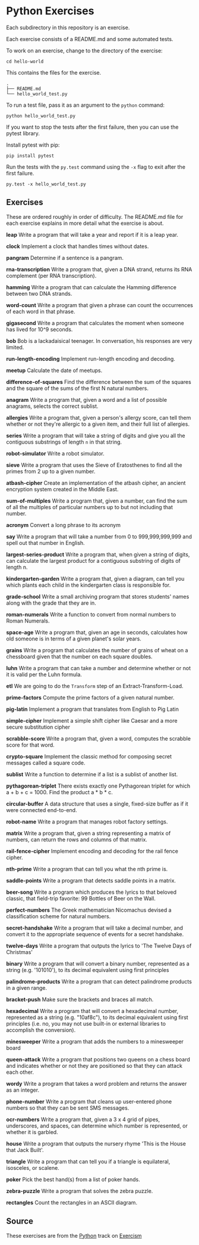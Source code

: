 # Python Exercises

Each subdirectory in this repository is an exercise.

Each exercise consists of a README.md and some automated tests.

To work on an exercise, change to the directory of the exercise:

    cd hello-world

This contains the files for the exercise.

    .
    ├── README.md
    └── hello_world_test.py

To run a test file, pass it as an argument to the `python` command:

    python hello_world_test.py

If you want to stop the tests after the first failure, then you can use the pytest library.

Install pytest with pip:

    pip install pytest

Run the tests with the `py.test` command using the `-x` flag to exit after the first failure.

    py.test -x hello_world_test.py



## Exercises

These are ordered roughly in order of difficulty.
The README.md file for each exercise explains in more detail what the exercise is about.

  **leap**
  Write a program that will take a year and report if it is a leap year.

  **clock**
  Implement a clock that handles times without dates.

  **pangram**
  Determine if a sentence is a pangram.

  **rna-transcription**
  Write a program that, given a DNA strand, returns its RNA complement (per RNA transcription).

  **hamming**
  Write a program that can calculate the Hamming difference between two DNA strands.

  **word-count**
  Write a program that given a phrase can count the occurrences of each word in that phrase.

  **gigasecond**
  Write a program that calculates the moment when someone has lived for 10^9 seconds.

  **bob**
  Bob is a lackadaisical teenager. In conversation, his responses are very limited.

  **run-length-encoding**
  Implement run-length encoding and decoding.

  **meetup**
  Calculate the date of meetups.

  **difference-of-squares**
  Find the difference between the sum of the squares and the square of the sums of the first N natural numbers.

  **anagram**
  Write a program that, given a word and a list of possible anagrams, selects the correct sublist.

  **allergies**
  Write a program that, given a person's allergy score, can tell them whether or not they're allergic to a given item, and their full list of allergies.

  **series**
  Write a program that will take a string of digits and give you all the contiguous substrings of length `n` in that string.

  **robot-simulator**
  Write a robot simulator.

  **sieve**
  Write a program that uses the Sieve of Eratosthenes to find all the primes from 2 up to a given number.

  **atbash-cipher**
  Create an implementation of the atbash cipher, an ancient encryption system created in the Middle East.

  **sum-of-multiples**
  Write a program that, given a number, can find the sum of all the multiples of particular numbers up to but not including that number.

  **acronym**
  Convert a long phrase to its acronym

  **say**
  Write a program that will take a number from 0 to 999,999,999,999 and spell out that number in English.

  **largest-series-product**
  Write a program that, when given a string of digits, can calculate the largest product for a contiguous substring of digits of length n.

  **kindergarten-garden**
  Write a program that, given a diagram, can tell you which plants each child in the kindergarten class is responsible for.

  **grade-school**
  Write a small archiving program that stores students' names along with the grade that they are in.

  **roman-numerals**
  Write a function to convert from normal numbers to Roman Numerals.

  **space-age**
  Write a program that, given an age in seconds, calculates how old someone is in terms of a given planet's solar years.

  **grains**
  Write a program that calculates the number of grains of wheat on a chessboard given that the number on each square doubles.

  **luhn**
  Write a program that can take a number and determine whether or not it is valid per the Luhn formula.

  **etl**
  We are going to do the `Transform` step of an Extract-Transform-Load.

  **prime-factors**
  Compute the prime factors of a given natural number.

  **pig-latin**
  Implement a program that translates from English to Pig Latin

  **simple-cipher**
  Implement a simple shift cipher like Caesar and a more secure substitution cipher

  **scrabble-score**
  Write a program that, given a word, computes the scrabble score for that word.

  **crypto-square**
  Implement the classic method for composing secret messages called a square code.

  **sublist**
  Write a function to determine if a list is a sublist of another list.

  **pythagorean-triplet**
  There exists exactly one Pythagorean triplet for which a + b + c = 1000. Find the product a * b * c.

  **circular-buffer**
  A data structure that uses a single, fixed-size buffer as if it were connected end-to-end.

  **robot-name**
  Write a program that manages robot factory settings.

  **matrix**
  Write a program that, given a string representing a matrix of numbers, can return the rows and columns of that matrix.

  **rail-fence-cipher**
  Implement encoding and decoding for the rail fence cipher.

  **nth-prime**
  Write a program that can tell you what the nth prime is.

  **saddle-points**
  Write a program that detects saddle points in a matrix.

  **beer-song**
  Write a program which produces the lyrics to that beloved classic, that field-trip favorite: 99 Bottles of Beer on the Wall.

  **perfect-numbers**
  The Greek mathematician Nicomachus devised a classification scheme for natural numbers.

  **secret-handshake**
  Write a program that will take a decimal number, and convert it to the appropriate sequence of events for a secret handshake.

  **twelve-days**
  Write a program that outputs the lyrics to 'The Twelve Days of Christmas'

  **binary**
  Write a program that will convert a binary number, represented as a string (e.g. '101010'), to its decimal equivalent using first principles

  **palindrome-products**
  Write a program that can detect palindrome products in a given range.

  **bracket-push**
  Make sure the brackets and braces all match.

  **hexadecimal**
  Write a program that will convert a hexadecimal number, represented as a string (e.g. "10af8c"), to its decimal equivalent using first principles (i.e. no, you may not use built-in or external libraries to accomplish the conversion).

  **minesweeper**
  Write a program that adds the numbers to a minesweeper board

  **queen-attack**
  Write a program that positions two queens on a chess board and indicates whether or not they are positioned so that they can attack each other.

  **wordy**
  Write a program that takes a word problem and returns the answer as an integer.

  **phone-number**
  Write a program that cleans up user-entered phone numbers so that they can be sent SMS messages.

  **ocr-numbers**
  Write a program that, given a 3 x 4 grid of pipes, underscores, and spaces, can determine which number is represented, or whether it is garbled.

  **house**
  Write a program that outputs the nursery rhyme 'This is the House that Jack Built'.

  **triangle**
  Write a program that can tell you if a triangle is equilateral, isosceles, or scalene.

  **poker**
  Pick the best hand(s) from a list of poker hands.

  **zebra-puzzle**
  Write a program that solves the zebra puzzle.

  **rectangles**
  Count the rectangles in an ASCII diagram.


## Source

These exercises are from the [Python][python] track on [Exercism][exercism]

[exercism]: http://exercism.io
[python]: http://exercism.io/languages/python
